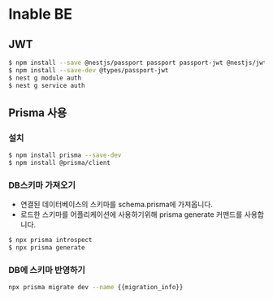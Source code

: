 # Inable BE

## JWT

```bash
$ npm install --save @nestjs/passport passport passport-jwt @nestjs/jwt
$ npm install --save-dev @types/passport-jwt
$ nest g module auth
$ nest g service auth


```

## Prisma 사용

### 설치

```bash
$ npm install prisma --save-dev
$ npm install @prisma/client
```

### DB스키마 가져오기

- 연결된 데이터베이스의 스키마를 schema.prisma에 가져옵니다.
- 로드한 스키마를 어플리케이션에 사용하기위해 prisma generate 커맨드를 사용합니다.

```bash
$ npx prisma introspect
$ npx prisma generate
```

### DB에 스키마 반영하기

```bash
npx prisma migrate dev --name {{migration_info}}
```
